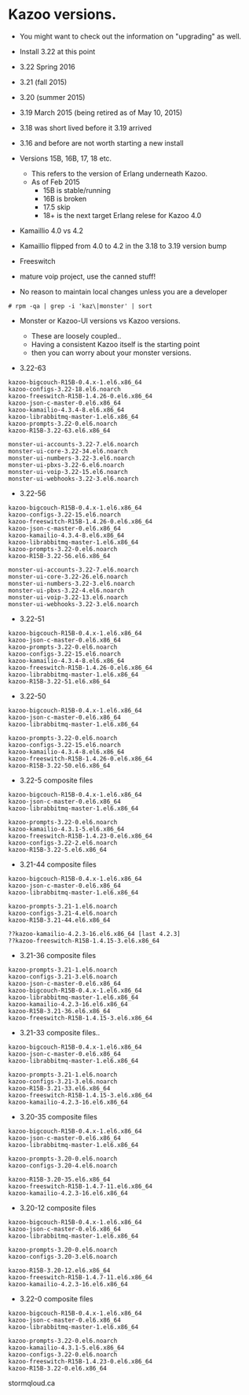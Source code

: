 # Kazoo versions.

* You might want to check out the information on "upgrading" as well.

*  Install 3.22 at this point
  * 3.22 Spring 2016
  * 3.21 (fall 2015)
  * 3.20 (summer 2015)
  * 3.19 March 2015 (being retired as of May 10, 2015)
  * 3.18 was short lived before it 3.19 arrived
  * 3.16 and before are not worth starting a new install

* Versions 15B, 16B, 17, 18 etc.
  * This refers to the version of Erlang underneath Kazoo.
  * As of Feb 2015
    * 15B is stable/running 
    * 16B is broken
    * 17.5 skip
    * 18+ is the next target Erlang relese for Kazoo 4.0

* Kamaillio 4.0 vs 4.2
 * Kamaillio flipped from 4.0 to 4.2 in the 3.18 to 3.19 version bump
 
* Freeswitch
 * mature voip project, use the canned stuff!
 * No reason to maintain local changes unless you are a developer

```# rpm -qa | grep -i 'kaz\|monster' | sort```

* Monster or Kazoo-UI versions vs Kazoo versions.
  * These are loosely coupled..
  * Having a consistent Kazoo itself is the starting point
  * then you can worry about your monster versions.


* 3.22-63
```
kazoo-bigcouch-R15B-0.4.x-1.el6.x86_64
kazoo-configs-3.22-18.el6.noarch
kazoo-freeswitch-R15B-1.4.26-0.el6.x86_64
kazoo-json-c-master-0.el6.x86_64
kazoo-kamailio-4.3.4-8.el6.x86_64
kazoo-librabbitmq-master-1.el6.x86_64
kazoo-prompts-3.22-0.el6.noarch
kazoo-R15B-3.22-63.el6.x86_64

monster-ui-accounts-3.22-7.el6.noarch
monster-ui-core-3.22-34.el6.noarch
monster-ui-numbers-3.22-3.el6.noarch
monster-ui-pbxs-3.22-6.el6.noarch
monster-ui-voip-3.22-15.el6.noarch
monster-ui-webhooks-3.22-3.el6.noarch
```

* 3.22-56
```
kazoo-bigcouch-R15B-0.4.x-1.el6.x86_64
kazoo-configs-3.22-15.el6.noarch
kazoo-freeswitch-R15B-1.4.26-0.el6.x86_64
kazoo-json-c-master-0.el6.x86_64
kazoo-kamailio-4.3.4-8.el6.x86_64
kazoo-librabbitmq-master-1.el6.x86_64
kazoo-prompts-3.22-0.el6.noarch
kazoo-R15B-3.22-56.el6.x86_64

monster-ui-accounts-3.22-7.el6.noarch
monster-ui-core-3.22-26.el6.noarch
monster-ui-numbers-3.22-3.el6.noarch
monster-ui-pbxs-3.22-4.el6.noarch
monster-ui-voip-3.22-13.el6.noarch
monster-ui-webhooks-3.22-3.el6.noarch
```

* 3.22-51
```
kazoo-bigcouch-R15B-0.4.x-1.el6.x86_64
kazoo-json-c-master-0.el6.x86_64
kazoo-prompts-3.22-0.el6.noarch
kazoo-configs-3.22-15.el6.noarch
kazoo-kamailio-4.3.4-8.el6.x86_64
kazoo-freeswitch-R15B-1.4.26-0.el6.x86_64
kazoo-librabbitmq-master-1.el6.x86_64
kazoo-R15B-3.22-51.el6.x86_64
```

* 3.22-50
```
kazoo-bigcouch-R15B-0.4.x-1.el6.x86_64
kazoo-json-c-master-0.el6.x86_64
kazoo-librabbitmq-master-1.el6.x86_64

kazoo-prompts-3.22-0.el6.noarch
kazoo-configs-3.22-15.el6.noarch
kazoo-kamailio-4.3.4-8.el6.x86_64
kazoo-freeswitch-R15B-1.4.26-0.el6.x86_64
kazoo-R15B-3.22-50.el6.x86_64
```

* 3.22-5 composite files
```
kazoo-bigcouch-R15B-0.4.x-1.el6.x86_64
kazoo-json-c-master-0.el6.x86_64
kazoo-librabbitmq-master-1.el6.x86_64

kazoo-prompts-3.22-0.el6.noarch
kazoo-kamailio-4.3.1-5.el6.x86_64
kazoo-freeswitch-R15B-1.4.23-0.el6.x86_64
kazoo-configs-3.22-2.el6.noarch
kazoo-R15B-3.22-5.el6.x86_64
```

* 3.21-44 composite files
```
kazoo-bigcouch-R15B-0.4.x-1.el6.x86_64
kazoo-json-c-master-0.el6.x86_64
kazoo-librabbitmq-master-1.el6.x86_64

kazoo-prompts-3.21-1.el6.noarch
kazoo-configs-3.21-4.el6.noarch
kazoo-R15B-3.21-44.el6.x86_64

??kazoo-kamailio-4.2.3-16.el6.x86_64 [last 4.2.3]
??kazoo-freeswitch-R15B-1.4.15-3.el6.x86_64
```

* 3.21-36 composite files
```
kazoo-prompts-3.21-1.el6.noarch
kazoo-configs-3.21-3.el6.noarch
kazoo-json-c-master-0.el6.x86_64
kazoo-bigcouch-R15B-0.4.x-1.el6.x86_64
kazoo-librabbitmq-master-1.el6.x86_64
kazoo-kamailio-4.2.3-16.el6.x86_64
kazoo-R15B-3.21-36.el6.x86_64
kazoo-freeswitch-R15B-1.4.15-3.el6.x86_64
```

* 3.21-33 composite files..
```
kazoo-bigcouch-R15B-0.4.x-1.el6.x86_64
kazoo-json-c-master-0.el6.x86_64
kazoo-librabbitmq-master-1.el6.x86_64

kazoo-prompts-3.21-1.el6.noarch
kazoo-configs-3.21-3.el6.noarch
kazoo-R15B-3.21-33.el6.x86_64
kazoo-freeswitch-R15B-1.4.15-3.el6.x86_64
kazoo-kamailio-4.2.3-16.el6.x86_64
```

* 3.20-35 composite files
```
kazoo-bigcouch-R15B-0.4.x-1.el6.x86_64
kazoo-json-c-master-0.el6.x86_64
kazoo-librabbitmq-master-1.el6.x86_64

kazoo-prompts-3.20-0.el6.noarch
kazoo-configs-3.20-4.el6.noarch

kazoo-R15B-3.20-35.el6.x86_64
kazoo-freeswitch-R15B-1.4.7-11.el6.x86_64
kazoo-kamailio-4.2.3-16.el6.x86_64
```

* 3.20-12 composite files
```
kazoo-bigcouch-R15B-0.4.x-1.el6.x86_64
kazoo-json-c-master-0.el6.x86_64
kazoo-librabbitmq-master-1.el6.x86_64

kazoo-prompts-3.20-0.el6.noarch
kazoo-configs-3.20-3.el6.noarch

kazoo-R15B-3.20-12.el6.x86_64
kazoo-freeswitch-R15B-1.4.7-11.el6.x86_64
kazoo-kamailio-4.2.3-16.el6.x86_64
```

* 3.22-0 composite files
```
kazoo-bigcouch-R15B-0.4.x-1.el6.x86_64
kazoo-json-c-master-0.el6.x86_64
kazoo-librabbitmq-master-1.el6.x86_64

kazoo-prompts-3.22-0.el6.noarch
kazoo-kamailio-4.3.1-5.el6.x86_64
kazoo-configs-3.22-0.el6.noarch
kazoo-freeswitch-R15B-1.4.23-0.el6.x86_64
kazoo-R15B-3.22-0.el6.x86_64
```

stormqloud.ca
